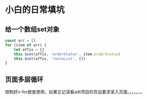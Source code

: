 # 小白的日常填坑
## 给一个数组set对象
```js
const arr = []
for (item of arr) {
    let affix = {}
    this.$set(affix, 'orderStatus', item.orderStatus)
    this.$set(affix, 'routeList', [])
}
```
## 页面多层循环
控制好v-for嵌套使用，如果忘记请看adt项目的货运要求录入页面。。。。。。。